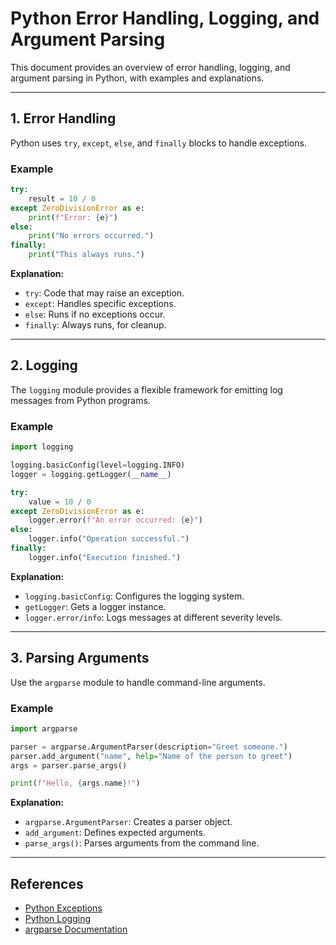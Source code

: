 # Python Error Handling, Logging, and Argument Parsing

This document provides an overview of error handling, logging, and argument parsing in Python, with examples and explanations.

---

## 1. Error Handling

Python uses `try`, `except`, `else`, and `finally` blocks to handle exceptions.

### Example

```python
try:
    result = 10 / 0
except ZeroDivisionError as e:
    print(f"Error: {e}")
else:
    print("No errors occurred.")
finally:
    print("This always runs.")
```

**Explanation:**
- `try`: Code that may raise an exception.
- `except`: Handles specific exceptions.
- `else`: Runs if no exceptions occur.
- `finally`: Always runs, for cleanup.

---

## 2. Logging

The `logging` module provides a flexible framework for emitting log messages from Python programs.

### Example

```python
import logging

logging.basicConfig(level=logging.INFO)
logger = logging.getLogger(__name__)

try:
    value = 10 / 0
except ZeroDivisionError as e:
    logger.error(f"An error occurred: {e}")
else:
    logger.info("Operation successful.")
finally:
    logger.info("Execution finished.")
```

**Explanation:**
- `logging.basicConfig`: Configures the logging system.
- `getLogger`: Gets a logger instance.
- `logger.error/info`: Logs messages at different severity levels.

---

## 3. Parsing Arguments

Use the `argparse` module to handle command-line arguments.

### Example

```python
import argparse

parser = argparse.ArgumentParser(description="Greet someone.")
parser.add_argument("name", help="Name of the person to greet")
args = parser.parse_args()

print(f"Hello, {args.name}!")
```

**Explanation:**
- `argparse.ArgumentParser`: Creates a parser object.
- `add_argument`: Defines expected arguments.
- `parse_args()`: Parses arguments from the command line.

---

## References

- [Python Exceptions](https://docs.python.org/3/tutorial/errors.html)
- [Python Logging](https://docs.python.org/3/library/logging.html)
- [argparse Documentation](https://docs.python.org/3/library/argparse.html)